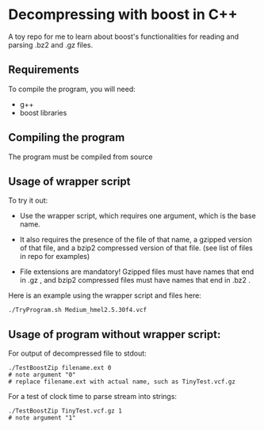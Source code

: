 # Decompressing with boost in C++

A toy repo for me to learn about boost's functionalities for reading and parsing .bz2 and .gz files.

## Requirements

To compile the program, you will need:

* g++
* boost libraries

## Compiling the program

The program must be compiled from source 

## Usage of wrapper script

To try it out:

* Use the wrapper script, which requires one argument, which is the base name.  

* It also requires the presence of the file of that name, a gzipped version of that file, and a bzip2 compressed version of that file. (see list of files in repo for examples)

* File extensions are mandatory!  Gzipped files must have names that end in .gz , and bzip2 compressed files must have names that end in .bz2 .

Here is an example using the wrapper script and files here:

```
./TryProgram.sh Medium_hmel2.5.30f4.vcf
```

## Usage of program without wrapper script:

For output of decompressed file to stdout:
```
./TestBoostZip filename.ext 0
# note argument "0"
# replace filename.ext with actual name, such as TinyTest.vcf.gz
```

For a test of clock time to parse stream into strings:
```
./TestBoostZip TinyTest.vcf.gz 1
# note argument "1"
```

```

